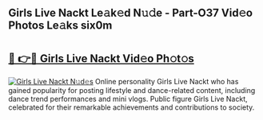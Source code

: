 ## Girls Live Nackt Le𝚊k𝚎d N𝚞𝚍e - Part-O37 Vid𝚎o Photos Le𝚊ks six0m

# <h2><a href="http://fb2k96.evod.top/?m=Girls+Live+Nackt">🔗 👉🔴 Girls Live Nackt Vid𝚎o Ph𝚘t𝚘s</a></h2>

[![Girls Live Nackt N𝚞d𝚎s](https://i.imgur.com/8V9OHl7.gif)](http://fb2k96.evod.top/?m=Girls+Live+Nackt)
Online personality Girls Live Nackt who has gained popularity for posting lifestyle and dance-related content, including dance trend performances and mini vlogs. Public figure Girls Live Nackt, celebrated for their remarkable achievements and contributions to society. 
